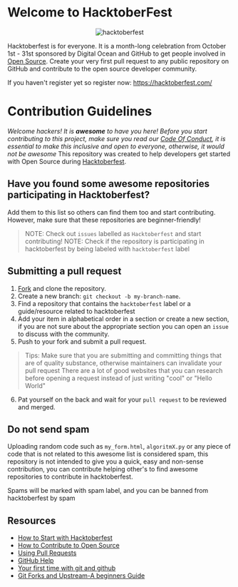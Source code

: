 # Welcome to HacktoberFest

<div align="center">
<img src="https://user-images.githubusercontent.com/52650290/192514718-be2d966f-6335-474a-8fbf-1704b87aefe6.jpg" alt="hacktoberfest"/>
</div>
  
Hacktoberfest is for everyone. It is a month-long celebration from October 1st - 31st sponsored by Digital Ocean and GitHub to get people involved in [Open Source](https://github.com/open-source). Create your very first pull request to any public repository on GitHub and contribute to the open source developer community.

If you haven't register yet so register now: https://hacktoberfest.com/


# Contribution Guidelines

_Welcome hackers! It is **awesome** to have you here! Before you start contributing to this project, make sure you read our [Code Of Conduct](https://github.com/vael1/-Awesome-Python-Scripts/blob/main/CODE_OF_CONDUCT.md), it is essential to make this inclusive and open to everyone, otherwise, it would not be awesome_
This repository was created to help developers get started with Open Source during [Hacktoberfest](https://hacktoberfest.digitalocean.com/).

## Have you found some awesome repositories participating in Hacktoberfest?

Add them to this list so others can find them too and start contributing. However, make sure that these repositories are beginner-friendly!
> NOTE: Check out `issues` labelled as `Hacktoberfest` and start contributing!
> NOTE: Check if the repository is participating in hacktoberfest by being labeled with `hacktoberfest` label

## Submitting a pull request

1. [Fork](https://github.com/vael1/Awesome-Python-Scripts/fork) and clone the repository.
2. Create a new branch: `git checkout -b my-branch-name`.
3. Find a repository that contains the `hacktoberfest` label or a guide/resource related to hacktoberfest
4. Add your item in alphabetical order in a section or create a new section, if you are not sure about the appropriate section you can open an `issue` to discuss with the community.
5. Push to your fork and submit a pull request.
> Tips: Make sure that you are submitting and committing things that are of quality substance, otherwise maintainers can invalidate your pull request
> There are a lot of good websites that you can research before opening a request instead of just writing "cool" or "Hello World"
6. Pat yourself on the back and wait for your `pull request` to be reviewed and merged.

## Do not send spam

Uploading random code such as `my_form.html`, `algoritmX.py` or any piece of code that is not related to this awesome list is considered spam, this repository is not intended to give you a quick, easy and non-sense contribution, you can contribute helping other's to find awesome repositories to contribute in hacktoberfest. 

Spams will be marked with spam label, and you can be banned from hacktoberfest by spam

## Resources

- [How to Start with Hacktoberfest](https://www.youtube.com/watch?v=4RvIFvmZA3o)
- [How to Contribute to Open Source](https://opensource.guide/how-to-contribute/)
- [Using Pull Requests](https://help.github.com/articles/about-pull-requests/)
- [GitHub Help](https://help.github.com)
- [Your first time with git and github](https://kbroman.org/github_tutorial/pages/first_time.html)
- [Git Forks and Upstream-A beginners Guide](https://www.atlassian.com/git/tutorials/git-forks-and-upstreams)
